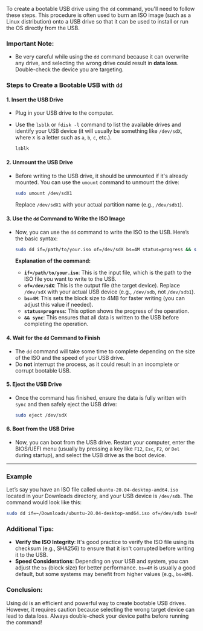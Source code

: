 To create a bootable USB drive using the `dd` command, you'll need to follow these steps. This procedure is often used to burn an ISO image (such as a Linux distribution) onto a USB drive so that it can be used to install or run the OS directly from the USB.

### **Important Note:**
- Be very careful while using the `dd` command because it can overwrite any drive, and selecting the wrong drive could result in **data loss**. Double-check the device you are targeting.

### **Steps to Create a Bootable USB with `dd`**

#### **1. Insert the USB Drive**
- Plug in your USB drive to the computer.
- Use the `lsblk` or `fdisk -l` command to list the available drives and identify your USB device (it will usually be something like `/dev/sdX`, where `X` is a letter such as `a`, `b`, `c`, etc.).

  ```bash
  lsblk
  ```

#### **2. Unmount the USB Drive**
- Before writing to the USB drive, it should be unmounted if it's already mounted. You can use the `umount` command to unmount the drive:

  ```bash
  sudo umount /dev/sdX1
  ```

  Replace `/dev/sdX1` with your actual partition name (e.g., `/dev/sdb1`).

#### **3. Use the `dd` Command to Write the ISO Image**
- Now, you can use the `dd` command to write the ISO to the USB. Here’s the basic syntax:

  ```bash
  sudo dd if=/path/to/your.iso of=/dev/sdX bs=4M status=progress && sync
  ```

  **Explanation of the command:**
  - **`if=/path/to/your.iso`**: This is the input file, which is the path to the ISO file you want to write to the USB.
  - **`of=/dev/sdX`**: This is the output file (the target device). Replace `/dev/sdX` with your actual USB device (e.g., `/dev/sdb`, not `/dev/sdb1`).
  - **`bs=4M`**: This sets the block size to 4MB for faster writing (you can adjust this value if needed).
  - **`status=progress`**: This option shows the progress of the operation.
  - **`&& sync`**: This ensures that all data is written to the USB before completing the operation.

#### **4. Wait for the `dd` Command to Finish**
- The `dd` command will take some time to complete depending on the size of the ISO and the speed of your USB drive.
- Do **not** interrupt the process, as it could result in an incomplete or corrupt bootable USB.

#### **5. Eject the USB Drive**
- Once the command has finished, ensure the data is fully written with `sync` and then safely eject the USB drive:

  ```bash
  sudo eject /dev/sdX
  ```

#### **6. Boot from the USB Drive**
- Now, you can boot from the USB drive. Restart your computer, enter the BIOS/UEFI menu (usually by pressing a key like `F12`, `Esc`, `F2`, or `Del` during startup), and select the USB drive as the boot device.

---

### **Example**
Let’s say you have an ISO file called `ubuntu-20.04-desktop-amd64.iso` located in your Downloads directory, and your USB device is `/dev/sdb`. The command would look like this:

```bash
sudo dd if=~/Downloads/ubuntu-20.04-desktop-amd64.iso of=/dev/sdb bs=4M status=progress && sync
```

### **Additional Tips:**

- **Verify the ISO Integrity**: It's good practice to verify the ISO file using its checksum (e.g., SHA256) to ensure that it isn't corrupted before writing it to the USB.
- **Speed Considerations**: Depending on your USB and system, you can adjust the `bs` (block size) for better performance. `bs=4M` is usually a good default, but some systems may benefit from higher values (e.g., `bs=8M`).
  
### **Conclusion:**
Using `dd` is an efficient and powerful way to create bootable USB drives. However, it requires caution because selecting the wrong target device can lead to data loss. Always double-check your device paths before running the command!

